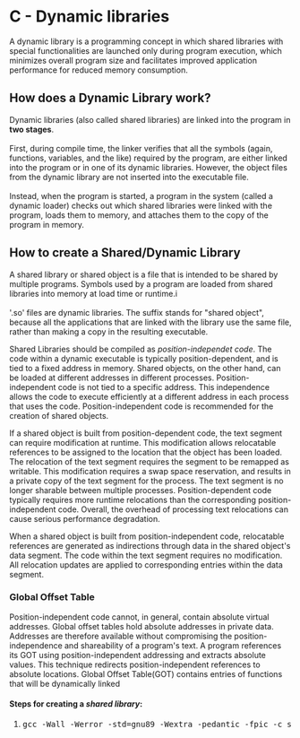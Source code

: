 <h1>C - Dynamic libraries </h1>
<p>A dynamic library is a programming concept in which shared libraries with 
special functionalities are launched only during program execution, which minimizes 
overall program size and facilitates improved application performance for reduced 
memory consumption.</p>
<h2>How does a Dynamic Library work?</h2>
<p>Dynamic libraries (also called shared libraries) are linked into the program in <b>two stages</b>.
<br><br>First, during compile time, the linker verifies that all the symbols (again, functions, variables, 
and the like) required by the program, are either linked into the program or in one of its dynamic 
libraries. However, the object files from the dynamic library are not inserted into the executable 
file. <br><br>Instead, when the program is started, a program in the system (called a dynamic loader) checks 
out which shared libraries were linked with the program, loads them to memory, and attaches them to 
the copy of the program in memory.</p>

<h2> How to create a Shared/Dynamic Library</h2>
<p>A shared library or shared object is a file that is intended to be shared by multiple programs. Symbols 
used by a program are loaded from shared libraries into memory at load time or runtime.i<br><br>'.so' files are dynamic 
libraries. The suffix stands for "shared object", because all the applications that are linked with the library 
use the same file, rather than making a copy in the resulting executable.</p>

<p>Shared Libraries should be compiled as <i>position-independet code</i>. The code within a dynamic executable is 
typically position-dependent, and is tied to a fixed address in memory. Shared objects, on the other hand, can be loaded 
at different addresses in different processes. Position-independent code is not tied to a specific address. This independence 
allows the code to execute efficiently at a different address in each process that uses the code. Position-independent code 
is recommended for the creation of shared objects. </p>

<p>If a shared object is built from position-dependent code, the text segment can require modification at runtime. This 
modification allows relocatable references to be assigned to the location that the object has been loaded. The relocation of the 
text segment requires the segment to be remapped as writable. This modification requires a swap space reservation, and results in 
a private copy of the text segment for the process. The text segment is no longer sharable between multiple processes. Position-dependent 
code typically requires more runtime relocations than the corresponding position-independent code. Overall, the overhead of 
processing text relocations can cause serious performance degradation.</p>

<p>When a shared object is built from position-independent code, relocatable references are generated as indirections through data in 
the shared object's data segment. The code within the text segment requires no modification. All relocation updates are applied to 
corresponding entries within the data segment.</p>

<h3>Global Offset Table</h3>
<p>Position-independent code cannot, in general, contain absolute virtual addresses. Global offset tables hold absolute addresses in 
private data. Addresses are therefore available without compromising the position-independence and shareability of a program's text. 
A program references its GOT using position-independent addressing and extracts absolute values. This technique redirects position-independent 
references to absolute locations. Global Offset Table(GOT) contains entries of functions that will be dynamically linked</p>

<h4>Steps for creating a <i>shared library</i>:</h4>

1. <pre>gcc -Wall -Werror -std=gnu89 -Wextra -pedantic -fpic -c source1.c source2.c</pre>


